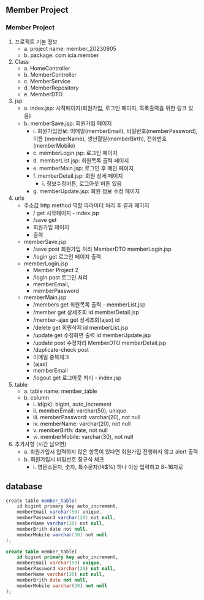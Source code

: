 ## Member Project
### Member Project
1. 프로젝트 기본 정보
   - a. project name: member_20230905
   - b. package: com.icia.member
2. Class
   - a. HomeController
   - b. MemberController
   - c. MemberService
   - d. MemberRepository
   - e. MemberDTO
3. jsp
   - a. index.jsp: 시작페이지(회원가입, 로그인 페이지, 목록출력을 위한 링크 있음)
   - b. memberSave.jsp: 회원가입 페이지
     - i. 회원가입정보: 이메일(memberEmail), 비밀번호(memberPassword), 이름
     (memberName), 생년월일(memberBirth), 전화번호(memberMobile)
     - c. memberLogin.jsp: 로그인 페이지
     - d. memberList.jsp: 회원목록 출력 페이지
     - e. memberMain.jsp: 로그인 후 메인 페이지
     - f. memberDetail.jsp: 회원 상세 페이지
       - i. 정보수정버튼, 로그아웃 버튼 있음
     - g. memberUpdate.jsp: 회원 정보 수정 페이지
4. urls
   - 주소값 http method 역할 파라미터 처리 후 결과 페이지
     - / get 시작페이지 - index.jsp
     - /save get
     - 회원가입 페이지
     - 출력
   - memberSave.jsp
     - /save post 회원가입 처리 MemberDTO memberLogin.jsp
     - /login get 로그인 페이지 출력
   - memberLogin.jsp
     - Member Project 2
     - /login post 로그인 처리
     - memberEmail,
     - memberPassword
   - memberMain.jsp
     - /members get 회원목록 출력 - memberList.jsp
     - /member get 상세조회 id memberDetail.jsp
     - /member-ajax get 상세조회(ajax) id
     - /delete get 회원삭제 id memberList.jsp
     - /update get 수정화면 출력 id memberUpdate.jsp
     - /update post 수정처리 MemberDTO memberDetail.jsp
     - /duplicate-check post
     - 이메일 중복체크
     - (ajax)
     - memberEmail
     - /logout get 로그아웃 처리 - index.jsp
5. table
   - a. table name: member_table
   - b. column
     - i. id(pk): bigint, auto_increment
     - ii. memberEmail: varchar(50), unique
     - iii. memberPassword: varchar(20), not null
     - iv. memberName: varchar(20), not null
     - v. memberBirth: date, not null
     - vi. memberMobile: varchar(30), not null
6. 추가사항 (시간 남으면)
   - a. 회원가입시 입력하지 않은 항목이 있다면 회원가입 진행하지 않고 alert 출력
   - b. 회원가입시 비밀번호 정규식 체크
     - i. 영문소문자, 숫자, 특수문자(!#$%) 하나 이상 입력하고 8~16자로



## database
```java
create table member_table(
    id bigint primary key auto_increment,
    memberEmail varchar(50) unique,
    memberPassword varchar(20) not null,
    memberName varchar(20) not null,
    memberBrith date not null,
    memberMobile varchar(30) not null
);
```
```sql
create table member_table(
    id bigint primary key auto_increment,
    memberEmail varchar(50) unique,
    memberPassword varchar(20) not null,
    memberName varchar(20) not null,
    memberBrith date not null,
    memberMobile varchar(30) not null
);
```